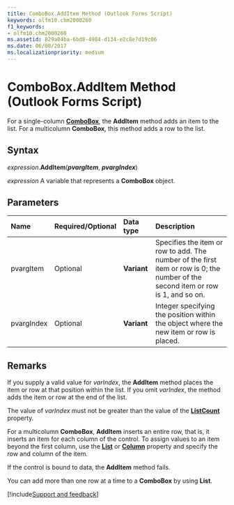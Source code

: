 ```yaml
---
title: ComboBox.AddItem Method (Outlook Forms Script)
keywords: olfm10.chm2000260
f1_keywords:
- olfm10.chm2000260
ms.assetid: 829a04ba-6bd8-4984-d134-e2c8e7d19c06
ms.date: 06/08/2017
ms.localizationpriority: medium
---
```



# ComboBox.AddItem Method (Outlook Forms Script)

For a single-column **[ComboBox](Outlook.combobox.md)**, the **AddItem** method adds an item to the list. For a multicolumn **ComboBox**, this method adds a row to the list.


## Syntax

_expression_.**AddItem**(**_pvargItem_**, **_pvargIndex_**)

_expression_ A variable that represents a **ComboBox** object.


## Parameters



|Name|Required/Optional|Data type|Description|
|:-----|:-----|:-----|:-----|
|pvargItem|Optional| **Variant**|Specifies the item or row to add. The number of the first item or row is 0; the number of the second item or row is 1, and so on.|
|pvargIndex|Optional| **Variant**|Integer specifying the position within the object where the new item or row is placed.|

## Remarks

If you supply a valid value for  _varIndex_, the **AddItem** method places the item or row at that position within the list. If you omit _varIndex_, the method adds the item or row at the end of the list.

The value of  _varIndex_ must not be greater than the value of the **[ListCount](Outlook.combobox.listindex.md)** property.

For a multicolumn **ComboBox**, **AddItem** inserts an entire row, that is, it inserts an item for each column of the control. To assign values to an item beyond the first column, use the **[List](Outlook.combobox.list.md)** or **[Column](Outlook.combobox.column.md)** property and specify the row and column of the item.

If the control is bound to data, the **AddItem** method fails.

You can add more than one row at a time to a **ComboBox** by using **List**.

[!include[Support and feedback](~/includes/feedback-boilerplate.md)]